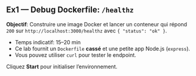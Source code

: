 ## Ex1 — Debug Dockerfile: `/healthz`
**Objectif**: Construire une image Docker et lancer un conteneur qui répond `200` sur `http://localhost:3000/healthz` avec `{ "status": "ok" }`.

- Temps indicatif: 15–20 min
- Ce lab fournit un `Dockerfile` **cassé** et une petite app Node.js (`express`).
- Vous pouvez utiliser `curl` pour tester le endpoint.

Cliquez **Start** pour initialiser l’environnement.
